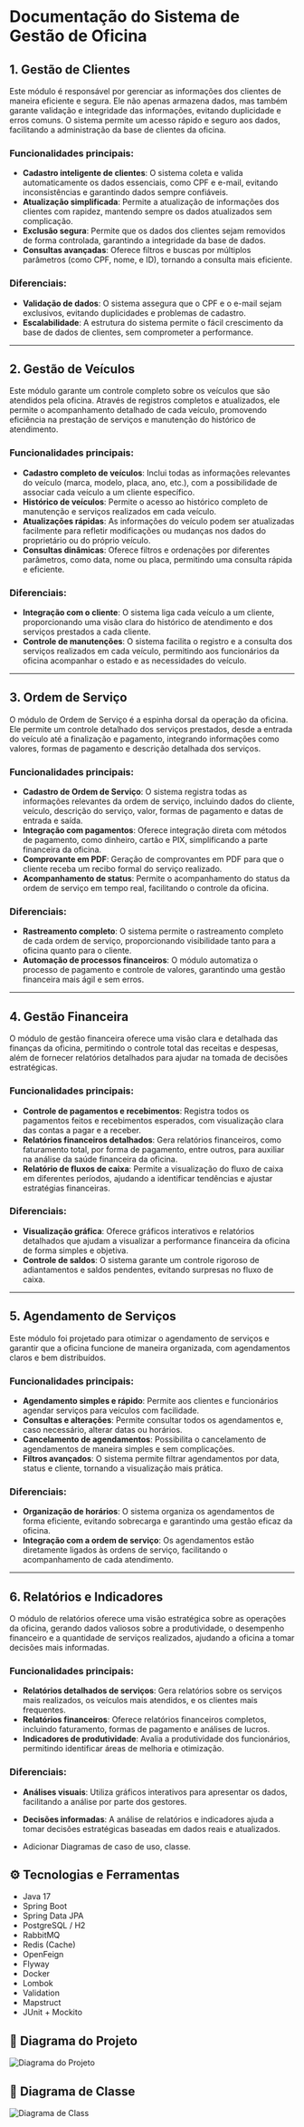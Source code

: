 # Documentação do Sistema de Gestão de Oficina

## 1. Gestão de Clientes

Este módulo é responsável por gerenciar as informações dos clientes de maneira eficiente e segura. Ele não apenas armazena dados, mas também garante validação e integridade das informações, evitando duplicidade e erros comuns. O sistema permite um acesso rápido e seguro aos dados, facilitando a administração da base de clientes da oficina.

### Funcionalidades principais:
- **Cadastro inteligente de clientes**: O sistema coleta e valida automaticamente os dados essenciais, como CPF e e-mail, evitando inconsistências e garantindo dados sempre confiáveis.
- **Atualização simplificada**: Permite a atualização de informações dos clientes com rapidez, mantendo sempre os dados atualizados sem complicação.
- **Exclusão segura**: Permite que os dados dos clientes sejam removidos de forma controlada, garantindo a integridade da base de dados.
- **Consultas avançadas**: Oferece filtros e buscas por múltiplos parâmetros (como CPF, nome, e ID), tornando a consulta mais eficiente.

### Diferenciais:
- **Validação de dados**: O sistema assegura que o CPF e o e-mail sejam exclusivos, evitando duplicidades e problemas de cadastro.
- **Escalabilidade**: A estrutura do sistema permite o fácil crescimento da base de dados de clientes, sem comprometer a performance.

---

## 2. Gestão de Veículos

Este módulo garante um controle completo sobre os veículos que são atendidos pela oficina. Através de registros completos e atualizados, ele permite o acompanhamento detalhado de cada veículo, promovendo eficiência na prestação de serviços e manutenção do histórico de atendimento.

### Funcionalidades principais:
- **Cadastro completo de veículos**: Inclui todas as informações relevantes do veículo (marca, modelo, placa, ano, etc.), com a possibilidade de associar cada veículo a um cliente específico.
- **Histórico de veículos**: Permite o acesso ao histórico completo de manutenção e serviços realizados em cada veículo.
- **Atualizações rápidas**: As informações do veículo podem ser atualizadas facilmente para refletir modificações ou mudanças nos dados do proprietário ou do próprio veículo.
- **Consultas dinâmicas**: Oferece filtros e ordenações por diferentes parâmetros, como data, nome ou placa, permitindo uma consulta rápida e eficiente.

### Diferenciais:
- **Integração com o cliente**: O sistema liga cada veículo a um cliente, proporcionando uma visão clara do histórico de atendimento e dos serviços prestados a cada cliente.
- **Controle de manutenções**: O sistema facilita o registro e a consulta dos serviços realizados em cada veículo, permitindo aos funcionários da oficina acompanhar o estado e as necessidades do veículo.

---

## 3. Ordem de Serviço

O módulo de Ordem de Serviço é a espinha dorsal da operação da oficina. Ele permite um controle detalhado dos serviços prestados, desde a entrada do veículo até a finalização e pagamento, integrando informações como valores, formas de pagamento e descrição detalhada dos serviços.

### Funcionalidades principais:
- **Cadastro de Ordem de Serviço**: O sistema registra todas as informações relevantes da ordem de serviço, incluindo dados do cliente, veículo, descrição do serviço, valor, formas de pagamento e datas de entrada e saída.
- **Integração com pagamentos**: Oferece integração direta com métodos de pagamento, como dinheiro, cartão e PIX, simplificando a parte financeira da oficina.
- **Comprovante em PDF**: Geração de comprovantes em PDF para que o cliente receba um recibo formal do serviço realizado.
- **Acompanhamento de status**: Permite o acompanhamento do status da ordem de serviço em tempo real, facilitando o controle da oficina.

### Diferenciais:
- **Rastreamento completo**: O sistema permite o rastreamento completo de cada ordem de serviço, proporcionando visibilidade tanto para a oficina quanto para o cliente.
- **Automação de processos financeiros**: O módulo automatiza o processo de pagamento e controle de valores, garantindo uma gestão financeira mais ágil e sem erros.

---

## 4. Gestão Financeira

O módulo de gestão financeira oferece uma visão clara e detalhada das finanças da oficina, permitindo o controle total das receitas e despesas, além de fornecer relatórios detalhados para ajudar na tomada de decisões estratégicas.

### Funcionalidades principais:
- **Controle de pagamentos e recebimentos**: Registra todos os pagamentos feitos e recebimentos esperados, com visualização clara das contas a pagar e a receber.
- **Relatórios financeiros detalhados**: Gera relatórios financeiros, como faturamento total, por forma de pagamento, entre outros, para auxiliar na análise da saúde financeira da oficina.
- **Relatório de fluxos de caixa**: Permite a visualização do fluxo de caixa em diferentes períodos, ajudando a identificar tendências e ajustar estratégias financeiras.

### Diferenciais:
- **Visualização gráfica**: Oferece gráficos interativos e relatórios detalhados que ajudam a visualizar a performance financeira da oficina de forma simples e objetiva.
- **Controle de saldos**: O sistema garante um controle rigoroso de adiantamentos e saldos pendentes, evitando surpresas no fluxo de caixa.

---

## 5. Agendamento de Serviços

Este módulo foi projetado para otimizar o agendamento de serviços e garantir que a oficina funcione de maneira organizada, com agendamentos claros e bem distribuídos.

### Funcionalidades principais:
- **Agendamento simples e rápido**: Permite aos clientes e funcionários agendar serviços para veículos com facilidade.
- **Consultas e alterações**: Permite consultar todos os agendamentos e, caso necessário, alterar datas ou horários.
- **Cancelamento de agendamentos**: Possibilita o cancelamento de agendamentos de maneira simples e sem complicações.
- **Filtros avançados**: O sistema permite filtrar agendamentos por data, status e cliente, tornando a visualização mais prática.

### Diferenciais:
- **Organização de horários**: O sistema organiza os agendamentos de forma eficiente, evitando sobrecarga e garantindo uma gestão eficaz da oficina.
- **Integração com a ordem de serviço**: Os agendamentos estão diretamente ligados às ordens de serviço, facilitando o acompanhamento de cada atendimento.

---

## 6. Relatórios e Indicadores

O módulo de relatórios oferece uma visão estratégica sobre as operações da oficina, gerando dados valiosos sobre a produtividade, o desempenho financeiro e a quantidade de serviços realizados, ajudando a oficina a tomar decisões mais informadas.

### Funcionalidades principais:
- **Relatórios detalhados de serviços**: Gera relatórios sobre os serviços mais realizados, os veículos mais atendidos, e os clientes mais frequentes.
- **Relatórios financeiros**: Oferece relatórios financeiros completos, incluindo faturamento, formas de pagamento e análises de lucros.
- **Indicadores de produtividade**: Avalia a produtividade dos funcionários, permitindo identificar áreas de melhoria e otimização.

### Diferenciais:
- **Análises visuais**: Utiliza gráficos interativos para apresentar os dados, facilitando a análise por parte dos gestores.
- **Decisões informadas**: A análise de relatórios e indicadores ajuda a tomar decisões estratégicas baseadas em dados reais e atualizados.

- Adicionar Diagramas de caso de uso, classe.

## ⚙️ Tecnologias e Ferramentas

- Java 17
- Spring Boot
- Spring Data JPA
- PostgreSQL / H2
- RabbitMQ
- Redis (Cache)
- OpenFeign
- Flyway
- Docker
- Lombok
- Validation
- Mapstruct
- JUnit + Mockito
## 🧩 Diagrama do Projeto

![Diagrama do Projeto](assets/arquitetura.png)



## 🧩 Diagrama de Classe
![Diagrama de Class](assets/diagram.png)